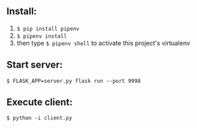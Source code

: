 ## Install:
1. `$ pip install pipenv`
2. `$ pipenv install`
3. then type `$ pipenv shell` to activate this project's virtualenv

## Start server:
`$ FLASK_APP=server.py flask run --port 9998`

## Execute client:
`$ python -i client.py`
